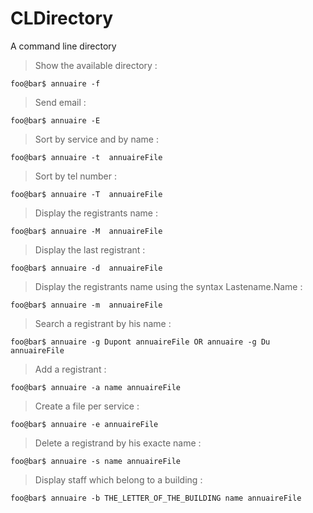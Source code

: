 # CLDirectory
A command line directory

>Show the available directory :
```Console
foo@bar$ annuaire -f    
```
> Send email :
```Console
foo@bar$ annuaire -E
```

> Sort by service and by name :
```Console
foo@bar$ annuaire -t  annuaireFile
```
> Sort by tel number :
```Console
foo@bar$ annuaire -T  annuaireFile 
```
> Display the registrants name :
```Console
foo@bar$ annuaire -M  annuaireFile 
```
> Display the last registrant :
```Console
foo@bar$ annuaire -d  annuaireFile
```
> Display the registrants name using the syntax Lastename.Name :
```Console
foo@bar$ annuaire -m  annuaireFile
``` 
> Search a registrant by his name :
```Console
foo@bar$ annuaire -g Dupont annuaireFile OR annuaire -g Du annuaireFile 
``` 
> Add a registrant :
```Console
foo@bar$ annuaire -a name annuaireFile
```
> Create a file per service :
```Console
foo@bar$ annuaire -e annuaireFile
```
> Delete a registrand by his exacte name :
```Console
foo@bar$ annuaire -s name annuaireFile 
```
> Display staff which belong to a building :
```Console
foo@bar$ annuaire -b THE_LETTER_OF_THE_BUILDING name annuaireFile 
```
